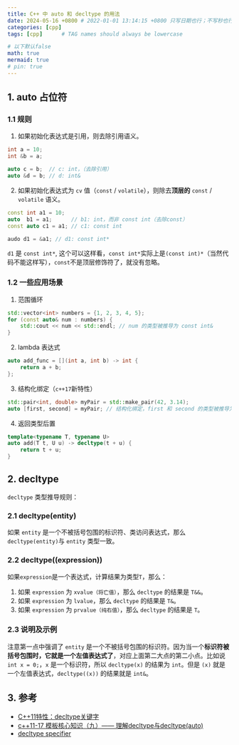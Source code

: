 ```yaml
---
title: C++ 中 auto 和 decltype 的用法
date: 2024-05-16 +0800 # 2022-01-01 13:14:15 +0800 只写日期也行；不写秒也行；这样也行 2022-03-09T00:55:42+08:00
categories: [cpp]
tags: [cpp]      # TAG names should always be lowercase

# 以下默认false
math: true
mermaid: true
# pin: true
---
```


## 1. auto 占位符

### 1.1 规则

1. 如果初始化表达式是引用，则去除引用语义。

```cpp
int a = 10;
int &b = a;

auto c = b;  // c: int，（去除引用）
auto &d = b; // d: int&
```

2. 如果初始化表达式为 `cv` 值（`const` / `volatile`），则除去**顶层的** `const` / `volatile` 语义。

```cpp
const int a1 = 10;
auto  b1 = a1;      // b1: int，而非 const int（去除const）
const auto c1 = a1; // c1: const int

audo d1 = &a1; // d1: const int*
```

`d1` 是 `const int*`, 这个可以这样看，`const int*`实际上是`(const int)*`（当然代码不能这样写），`const`不是顶层修饰符了，就没有忽略。

### 1.2 一些应用场景

1. 范围循环

```cpp
std::vector<int> numbers = {1, 2, 3, 4, 5};
for (const auto& num : numbers) {
    std::cout << num << std::endl; // num 的类型被推导为 const int&
}
```

2. lambda 表达式

```cpp
auto add_func = [](int a, int b) -> int {
    return a + b;
};
```

3. 结构化绑定（`c++17`新特性）

```cpp
std::pair<int, double> myPair = std::make_pair(42, 3.14);
auto [first, second] = myPair; // 结构化绑定，first 和 second 的类型被推导为 int 和 double
```

4. 返回类型后置

```cpp
template<typename T, typename U>
auto add(T t, U u) -> decltype(t + u) {
    return t + u;
}
```

## 2. decltype

`decltype` 类型推导规则：

### 2.1 decltype(entity)

如果 `entity` 是一个不被括号包围的标识符、类访问表达式，那么`decltype(entity)`与 `entity` 类型一致。

### 2.2 decltype((expression))

如果`expression`是一个表达式，计算结果为类型`T`，那么：

1. 如果 `expression` 为 `xvalue（将亡值）`，那么 `decltype` 的结果是 `T&&`。
2. 如果 `expression` 为 `lvalue`，那么 `decltype` 的结果是 `T&`。
3. 如果 `expression` 为 `prvalue（纯右值）`，那么 `decltype` 的结果是 `T`。

### 2.3 说明及示例

注意第一点中强调了 `entity` 是一个不被括号包围的标识符。因为当一个**标识符被括号包围时，它就是一个左值表达式了**，对应上面第二大点的第二小点。比如说 `int x = 0;`，`x` 是一个标识符，所以 `decltype(x)` 的结果为 `int`。但是 `(x)` 就是一个左值表达式，`decltype((x))` 的结果就是 `int&`。

## 3. 参考

- [C++11特性：decltype关键字](https://www.cnblogs.com/QG-whz/p/4952980.html)
- [c++11-17 模板核心知识（九）—— 理解decltype与decltype(auto)](https://zhuanlan.zhihu.com/p/338822626)
- [decltype specifier](https://en.cppreference.com/w/cpp/language/decltype)
